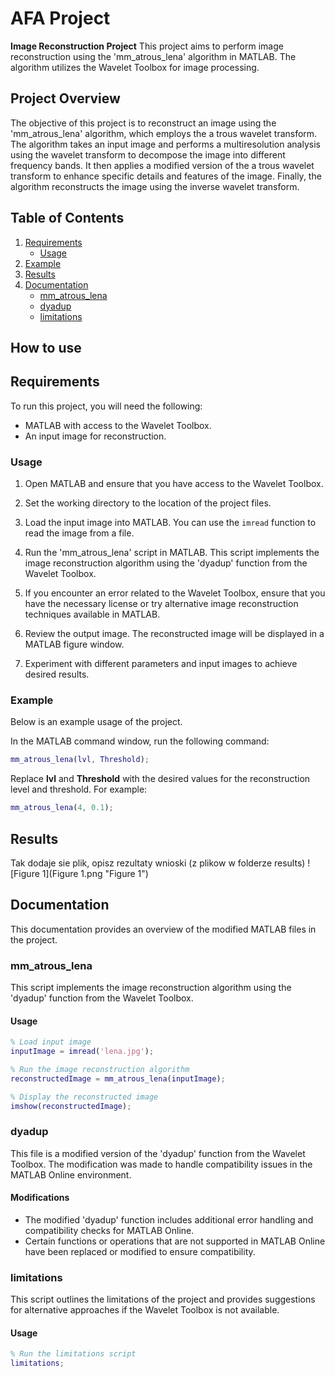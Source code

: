 # AFA Project
**Image Reconstruction Project**
This project aims to perform image reconstruction using the 'mm_atrous_lena' algorithm in MATLAB. The algorithm utilizes the Wavelet Toolbox for image processing.

## Project Overview

The objective of this project is to reconstruct an image using the 'mm_atrous_lena' algorithm, which employs the a trous wavelet transform. The algorithm takes an input image and performs a multiresolution analysis using the wavelet transform to decompose the image into different frequency bands. It then applies a modified version of the a trous wavelet transform to enhance specific details and features of the image. Finally, the algorithm reconstructs the image using the inverse wavelet transform.

## Table of Contents
1. [Requirements](#requirements)
	- [Usage](#usage)
2. [Example](#example)
3. [Results](#results)
4. [Documentation](#documentation)
	- [mm_atrous_lena](#mm_atrous_lena)
	- [dyadup](#dyadup)
	- [limitations](#limitations)

## How to use


## Requirements
To run this project, you will need the following:

- MATLAB with access to the Wavelet Toolbox.
- An input image for reconstruction.

### Usage

1. Open MATLAB and ensure that you have access to the Wavelet Toolbox.

2. Set the working directory to the location of the project files.

3. Load the input image into MATLAB. You can use the `imread` function to read the image from a file.

4. Run the 'mm_atrous_lena' script in MATLAB. This script implements the image reconstruction algorithm using the 'dyadup' function from the Wavelet Toolbox.

5. If you encounter an error related to the Wavelet Toolbox, ensure that you have the necessary license or try alternative image reconstruction techniques available in MATLAB.

6. Review the output image. The reconstructed image will be displayed in a MATLAB figure window.

7. Experiment with different parameters and input images to achieve desired results.

### Example
Below is an example usage of the project.

In the MATLAB command window, run the following command:
```matlab
mm_atrous_lena(lvl, Threshold);
```
Replace **lvl** and **Threshold** with the desired values for the reconstruction level and threshold. For example:
```matlab
mm_atrous_lena(4, 0.1);
```

## Results
Tak dodaje sie plik, opisz rezultaty wnioski (z plikow w folderze results)
![Figure 1](Figure 1.png "Figure 1") 

## Documentation
This documentation provides an overview of the modified MATLAB files in the project.

### mm_atrous_lena
This script implements the image reconstruction algorithm using the 'dyadup' function from the Wavelet Toolbox.

#### Usage

```matlab
% Load input image
inputImage = imread('lena.jpg');

% Run the image reconstruction algorithm
reconstructedImage = mm_atrous_lena(inputImage);

% Display the reconstructed image
imshow(reconstructedImage);
```

### dyadup
This file is a modified version of the 'dyadup' function from the Wavelet Toolbox. The modification was made to handle compatibility issues in the MATLAB Online environment.

#### Modifications
- The modified 'dyadup' function includes additional error handling and compatibility checks for MATLAB Online.
- Certain functions or operations that are not supported in MATLAB Online have been replaced or modified to ensure compatibility.

### limitations
This script outlines the limitations of the project and provides suggestions for alternative approaches if the Wavelet Toolbox is not available.
#### Usage
```matlab
% Run the limitations script
limitations;
```

